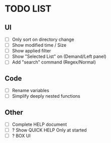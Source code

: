 # TODO LIST

## UI 
- [ ] Only sort on directory change
- [ ] Show modified time / Size
- [ ] Show applied filter
- [ ] Show "Selected List" on (Demand/Left panel)
- [ ] Add "search" command (Regex/Normal)

## Code
- [ ] Rename variables 
- [ ] Simplify deeply nested functions

## Other
- [ ] Complete HELP document
- [ ] ? Show QUICK HELP Only at started
- [ ] ? BOX UI